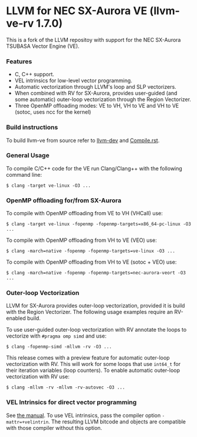 # LLVM for NEC SX-Aurora VE (llvm-ve-rv 1.7.0)

This is a fork of the LLVM repositoy with support for the NEC
SX-Aurora TSUBASA Vector Engine (VE).

### Features

- C, C++ support.
- VEL intrinsics for low-level vector programming.
- Automatic vectorization through LLVM's loop and SLP vectorizers.
- When combined with RV for SX-Aurora, provides user-guided (and some automatic)
  outer-loop vectorization through the Region Vectorizer.
- Three OpenMP offloading modes: VE to VH, VH to VE and VH to VE (sotoc, uses
  ncc for the kernel) 

### Build instructions

To build llvm-ve from source refer to
[llvm-dev](https://github.com/sx-aurora-dev/llvm-dev) and
[Compile.rst](llvm/docs/VE/Compile.rst).

### General Usage

To compile C/C++ code for the VE run Clang/Clang++ with the following command
line:

    $ clang -target ve-linux -O3 ...

### OpenMP offloading for/from SX-Aurora

To compile with OpenMP offloading from VE to VH (VHCall) use:

    $ clang -target ve-linux -fopenmp -fopenmp-targets=x86_64-pc-linux -O3 ...

To compile with OpenMP offloading from VH to VE (VEO) use:

    $ clang -march=native -fopenmp -fopenmp-targets=ve-linux -O3 ...

To compile with OpenMP offloading from VH to VE (sotoc + VEO) use:

    $ clang -march=native -fopenmp -fopenmp-targets=nec-aurora-veort -O3 ...

### Outer-loop Vectorization

LLVM for SX-Aurora provides outer-loop vectorization, provided it is build with
the Region Vectorizer.  The following usage examples require an RV-enabled
build.

To use user-guided outer-loop vectorization with RV annotate the loops to
vectorize with `#pragma omp simd` and use:

    $ clang -fopenmp-simd -mllvm -rv -O3 ...

This release comes with a preview feature for automatic outer-loop vectorization
with RV.  This will work for some loops that use `int64_t` for their iteration
variables (loop counters).  To enable automatic outer-loop vectorization with RV
use:

    $ clang -mllvm -rv -mllvm -rv-autovec -O3 ...

### VEL Intrinsics for direct vector programming

See [the manual](https://sx-aurora-dev.github.io/velintrin.html).  To use VEL
intrinsics, pass the compiler option `-mattr=+velintrin`.  The resulting LLVM
bitcode and objects are compatible with those compiler without this option.
